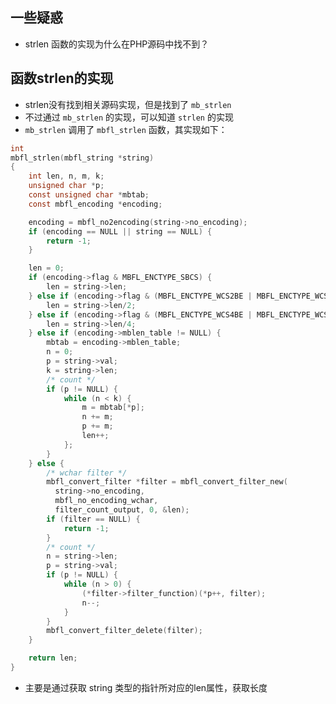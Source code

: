 ## 一些疑惑
* strlen 函数的实现为什么在PHP源码中找不到？

## 函数strlen的实现
* strlen没有找到相关源码实现，但是找到了 `mb_strlen`
* 不过通过 `mb_strlen` 的实现，可以知道 `strlen` 的实现
* `mb_strlen` 调用了 `mbfl_strlen` 函数，其实现如下：
```c
int
mbfl_strlen(mbfl_string *string)
{
	int len, n, m, k;
	unsigned char *p;
	const unsigned char *mbtab;
	const mbfl_encoding *encoding;

	encoding = mbfl_no2encoding(string->no_encoding);
	if (encoding == NULL || string == NULL) {
		return -1;
	}

	len = 0;
	if (encoding->flag & MBFL_ENCTYPE_SBCS) {
		len = string->len;
	} else if (encoding->flag & (MBFL_ENCTYPE_WCS2BE | MBFL_ENCTYPE_WCS2LE)) {
		len = string->len/2;
	} else if (encoding->flag & (MBFL_ENCTYPE_WCS4BE | MBFL_ENCTYPE_WCS4LE)) {
		len = string->len/4;
	} else if (encoding->mblen_table != NULL) {
		mbtab = encoding->mblen_table;
		n = 0;
		p = string->val;
		k = string->len;
		/* count */
		if (p != NULL) {
			while (n < k) {
				m = mbtab[*p];
				n += m;
				p += m;
				len++;
			};
		}
	} else {
		/* wchar filter */
		mbfl_convert_filter *filter = mbfl_convert_filter_new(
		  string->no_encoding,
		  mbfl_no_encoding_wchar,
		  filter_count_output, 0, &len);
		if (filter == NULL) {
			return -1;
		}
		/* count */
		n = string->len;
		p = string->val;
		if (p != NULL) {
			while (n > 0) {
				(*filter->filter_function)(*p++, filter);
				n--;
			}
		}
		mbfl_convert_filter_delete(filter);
	}

	return len;
}
```

* 主要是通过获取 string 类型的指针所对应的len属性，获取长度
